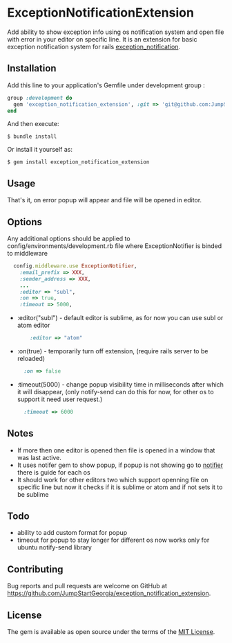 # ExceptionNotificationExtension

Add ability to show exception info using os notification system and open file with error in your editor on specific line. 
It is an extension for basic exception notification system for rails [exception_notification](https://github.com/rails/exception_notification).


## Installation

Add this line to your application's Gemfile under development group :

```ruby
group :development do
  gem 'exception_notification_extension', :git => 'git@github.com:JumpStartGeorgia/exception_notification_extension.git'
end
```

And then execute:

    $ bundle install

Or install it yourself as:

    $ gem install exception_notification_extension

## Usage

That's it, on error popup will appear and file will be opened in editor.

## Options

Any additional options should be applied to config/environments/development.rb file where ExceptionNotifier is binded to middleware

```ruby
  config.middleware.use ExceptionNotifier,
    :email_prefix => XXX,
    :sender_address => XXX,
    ...
    :editor => "subl",
    :on => true,
    :timeout => 5000,
```
- :editor("subl") - default editor is sublime, as for now you can use subl or atom editor
  ```ruby
      :editor => "atom"
  ```
- :on(true) - temporarily turn off extension, (require rails server to be reloaded)
  ```ruby
    :on => false
  ```

- :timeout(5000) - change popup visibility time in milliseconds after which it will disappear, (only notify-send can do this for now, for other os to support it need user request.)
  ```ruby
    :timeout => 6000
  ```
## Notes

  - If more then one editor is opened then file is opened in a window that was last active.
  - It uses notifer gem to show popup, if popup is not showing go to [notifier](https://github.com/fnando/notifier) there is guide for each os
  - It should work for other editors two which support openning file on specific line but now it checks if it is sublime or atom and if not sets it to be sublime

## Todo   
  - ability to add custom format for popup
  - timeout for popup to stay longer for different os now works only for ubuntu notify-send library

## Contributing

Bug reports and pull requests are welcome on GitHub at https://github.com/JumpStartGeorgia/exception_notification_extension.


## License

The gem is available as open source under the terms of the [MIT License](http://opensource.org/licenses/MIT).

